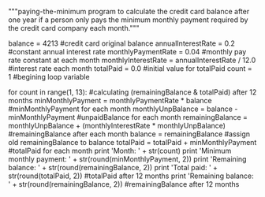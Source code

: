"""paying-the-minimum
program to calculate the credit card balance after one year if a person only pays the minimum monthly payment required by the credit card company each month."""

balance = 4213              #credit card original balance
annualInterestRate = 0.2              #constant annual interest rate
monthlyPaymentRate = 0.04              #monthly pay rate constant at each month
monthlyInterestRate = annualInterestRate / 12.0              #interest rate each month
totalPaid = 0.0              #initial value for totalPaid
count = 1              #begining loop variable

for count in range(1, 13):              #calculating (remainingBalance & totalPaid) after 12 months
    minMonthlyPayment = monthlyPaymentRate * balance              #minMonthlyPayment for each month
    monthlyUnpBalance = balance - minMonthlyPayment              #unpaidBalance for each month
    remainingBalance = monthlyUnpBalance + (monthlyInterestRate * monthlyUnpBalance)          #remainingBalance after each month
    balance = remainingBalance              #assign old remainingBalance to balance
    totalPaid = totalPaid + minMonthlyPayment              #totalPaid for each month
    print 'Month: ' + str(count)
    print 'Minimum monthly payment: ' + str(round(minMonthlyPayment, 2))
    print 'Remaining balance: ' + str(round(remainingBalance, 2))
print 'Total paid: ' + str(round(totalPaid, 2))              #totalPaid after 12 months
print 'Remaining balance: ' + str(round(remainingBalance, 2))              #remainingBalance after 12 months

